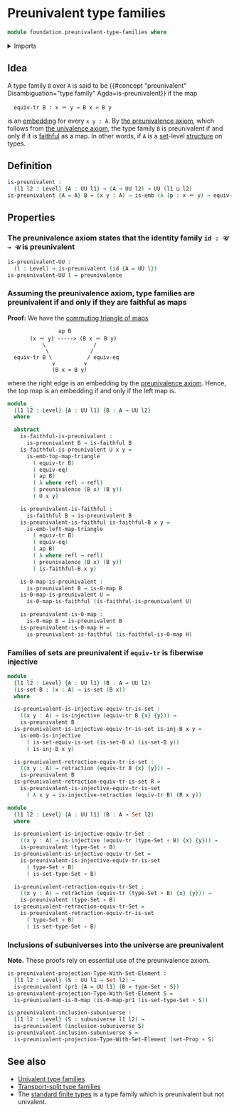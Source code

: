 # Preunivalent type families

```agda
module foundation.preunivalent-type-families where
```

<details><summary>Imports</summary>

```agda
open import foundation.0-maps
open import foundation.action-on-identifications-functions
open import foundation.dependent-pair-types
open import foundation.embeddings
open import foundation.equivalence-injective-type-families
open import foundation.faithful-maps
open import foundation.function-types
open import foundation.injective-maps
open import foundation.preunivalence
open import foundation.retractions
open import foundation.sets
open import foundation.subuniverses
open import foundation.transport-along-identifications
open import foundation.universe-levels

open import foundation-core.equivalences
open import foundation-core.identity-types
open import foundation-core.univalence
```

</details>

## Idea

A type family `B` over `A` is said to be
{{#concept "preunivalent" Disambiguation="type family" Agda=is-preunivalent}} if
the map

```text
  equiv-tr B : x ＝ y → B x ≃ B y
```

is an [embedding](foundation-core.embeddings.md) for every `x y : A`. By
[the preunivalence axiom](foundation.preunivalence.md), which follows from
[the univalence axiom](foundation.univalence.md), the type family `B` is
preunivalent if and only if it is [faithful](foundation.faithful-maps.md) as a
map. In other words, if `A` is a [set](foundation-core.sets.md)-level
[structure](foundation.structure.md) on types.

## Definition

```agda
is-preunivalent :
  {l1 l2 : Level} {A : UU l1} → (A → UU l2) → UU (l1 ⊔ l2)
is-preunivalent {A = A} B = (x y : A) → is-emb (λ (p : x ＝ y) → equiv-tr B p)
```

## Properties

### The preunivalence axiom states that the identity family `id : 𝒰 → 𝒰` is preunivalent

```agda
is-preunivalent-UU :
  (l : Level) → is-preunivalent (id {A = UU l})
is-preunivalent-UU l = preunivalence
```

### Assuming the preunivalence axiom, type families are preunivalent if and only if they are faithful as maps

**Proof:** We have the
[commuting triangle of maps](foundation-core.commuting-triangles-of-maps.md)

```text
                ap B
       (x ＝ y) -----> (B x ＝ B y)
           \               /
            \             /
  equiv-tr B \           / equiv-eq
              ∨         ∨
              (B x ≃ B y)
```

where the right edge is an embedding by the
[preunivalence axiom](foundation.preunivalence.md). Hence, the top map is an
embedding if and only if the left map is.

```agda
module _
  {l1 l2 : Level} {A : UU l1} {B : A → UU l2}
  where

  abstract
    is-faithful-is-preunivalent :
      is-preunivalent B → is-faithful B
    is-faithful-is-preunivalent U x y =
      is-emb-top-map-triangle
        ( equiv-tr B)
        ( equiv-eq)
        ( ap B)
        ( λ where refl → refl)
        ( preunivalence (B x) (B y))
        ( U x y)

    is-preunivalent-is-faithful :
      is-faithful B → is-preunivalent B
    is-preunivalent-is-faithful is-faithful-B x y =
      is-emb-left-map-triangle
        ( equiv-tr B)
        ( equiv-eq)
        ( ap B)
        ( λ where refl → refl)
        ( preunivalence (B x) (B y))
        ( is-faithful-B x y)

    is-0-map-is-preunivalent :
      is-preunivalent B → is-0-map B
    is-0-map-is-preunivalent U =
      is-0-map-is-faithful (is-faithful-is-preunivalent U)

    is-preunivalent-is-0-map :
      is-0-map B → is-preunivalent B
    is-preunivalent-is-0-map H =
      is-preunivalent-is-faithful (is-faithful-is-0-map H)
```

### Families of sets are preunivalent if `equiv-tr` is fiberwise injective

```agda
module _
  {l1 l2 : Level} {A : UU l1} (B : A → UU l2)
  (is-set-B : (x : A) → is-set (B x))
  where

  is-preunivalent-is-injective-equiv-tr-is-set :
    ((x y : A) → is-injective (equiv-tr B {x} {y})) →
    is-preunivalent B
  is-preunivalent-is-injective-equiv-tr-is-set is-inj-B x y =
    is-emb-is-injective
      ( is-set-equiv-is-set (is-set-B x) (is-set-B y))
      ( is-inj-B x y)

  is-preunivalent-retraction-equiv-tr-is-set :
    ((x y : A) → retraction (equiv-tr B {x} {y})) →
    is-preunivalent B
  is-preunivalent-retraction-equiv-tr-is-set R =
    is-preunivalent-is-injective-equiv-tr-is-set
      ( λ x y → is-injective-retraction (equiv-tr B) (R x y))

module _
  {l1 l2 : Level} {A : UU l1} (B : A → Set l2)
  where

  is-preunivalent-is-injective-equiv-tr-Set :
    ((x y : A) → is-injective (equiv-tr (type-Set ∘ B) {x} {y})) →
    is-preunivalent (type-Set ∘ B)
  is-preunivalent-is-injective-equiv-tr-Set =
    is-preunivalent-is-injective-equiv-tr-is-set
      ( type-Set ∘ B)
      ( is-set-type-Set ∘ B)

  is-preunivalent-retraction-equiv-tr-Set :
    ((x y : A) → retraction (equiv-tr (type-Set ∘ B) {x} {y})) →
    is-preunivalent (type-Set ∘ B)
  is-preunivalent-retraction-equiv-tr-Set =
    is-preunivalent-retraction-equiv-tr-is-set
      ( type-Set ∘ B)
      ( is-set-type-Set ∘ B)
```

### Inclusions of subuniverses into the universe are preunivalent

**Note.** These proofs rely on essential use of the preunivalence axiom.

```agda
is-preunivalent-projection-Type-With-Set-Element :
  {l1 l2 : Level} (S : UU l1 → Set l2) →
  is-preunivalent (pr1 {A = UU l1} {B = type-Set ∘ S})
is-preunivalent-projection-Type-With-Set-Element S =
  is-preunivalent-is-0-map (is-0-map-pr1 (is-set-type-Set ∘ S))

is-preunivalent-inclusion-subuniverse :
  {l1 l2 : Level} (S : subuniverse l1 l2) →
  is-preunivalent (inclusion-subuniverse S)
is-preunivalent-inclusion-subuniverse S =
  is-preunivalent-projection-Type-With-Set-Element (set-Prop ∘ S)
```

## See also

- [Univalent type families](foundation.univalent-type-families.md)
- [Transport-split type families](foundation.transport-split-type-families.md)
- The [standard finite types](univalent-combinatorics.standard-finite-types.md)
  is a type family which is preunivalent but not univalent.
